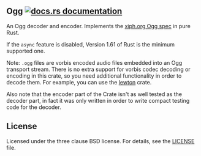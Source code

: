 ## Ogg [![docs.rs documentation](https://img.shields.io/docsrs/ogg?label=docs.rs)](https://docs.rs/ogg/latest)

An Ogg decoder and encoder. Implements the [xiph.org Ogg spec](https://www.xiph.org/vorbis/doc/framing.html) in pure Rust.

If the `async` feature is disabled, Version 1.61 of Rust is the minimum supported one.

Note: `.ogg` files are vorbis encoded audio files embedded into an Ogg transport stream.
There is no extra support for vorbis codec decoding or encoding in this crate,
so you need additional functionality in order to decode them. For example, you can use the
[lewton](https://github.com/RustAudio/lewton) crate.

Also note that the encoder part of the Crate isn't as well tested as the decoder part,
in fact it was only written in order to write compact testing code for the decoder.

## License

Licensed under the three clause BSD license. For details, see the [LICENSE](LICENSE) file.
